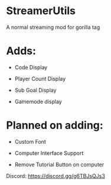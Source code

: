 # StreamerUtils
A normal streaming mod for gorilla tag

# Adds:
- Code Display

- Player Count Display

- Sub Goal Display

- Gamemode display

# Planned on adding:

- Custom Font

- Computer Interface Support

- Remove Tutorial Button on computer

Discord: https://discord.gg/g6TBJsQJs3 

